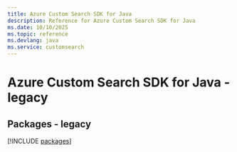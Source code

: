 ```yaml
---
title: Azure Custom Search SDK for Java
description: Reference for Azure Custom Search SDK for Java
ms.date: 10/10/2025
ms.topic: reference
ms.devlang: java
ms.service: customsearch
---
```

# Azure Custom Search SDK for Java - legacy
## Packages - legacy
[!INCLUDE [packages](custom-search-index.md)]